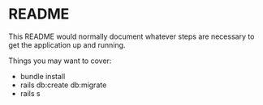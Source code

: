 # README

This README would normally document whatever steps are necessary to get the
application up and running.

Things you may want to cover:

* bundle install
* rails db:create db:migrate
* rails s
